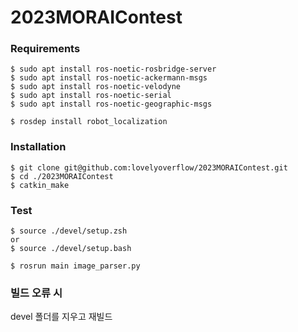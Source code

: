 # 2023MORAIContest

### Requirements
```
$ sudo apt install ros-noetic-rosbridge-server
$ sudo apt install ros-noetic-ackermann-msgs
$ sudo apt install ros-noetic-velodyne
$ sudo apt install ros-noetic-serial
$ sudo apt install ros-noetic-geographic-msgs

$ rosdep install robot_localization
```

### Installation
```
$ git clone git@github.com:lovelyoverflow/2023MORAIContest.git
$ cd ./2023MORAIContest
$ catkin_make
```

### Test
```
$ source ./devel/setup.zsh
or
$ source ./devel/setup.bash

$ rosrun main image_parser.py
```

### 빌드 오류 시
devel 폴더를 지우고 재빌드